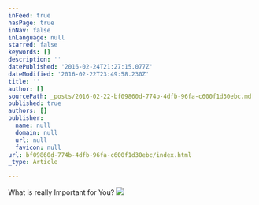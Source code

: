 ```yaml
---
inFeed: true
hasPage: true
inNav: false
inLanguage: null
starred: false
keywords: []
description: ''
datePublished: '2016-02-24T21:27:15.077Z'
dateModified: '2016-02-22T23:49:58.230Z'
title: ''
author: []
sourcePath: _posts/2016-02-22-bf09860d-774b-4dfb-96fa-c600f1d30ebc.md
published: true
authors: []
publisher:
  name: null
  domain: null
  url: null
  favicon: null
url: bf09860d-774b-4dfb-96fa-c600f1d30ebc/index.html
_type: Article

---
```

What is really Important for You? ![](https://the-grid-user-content.s3-us-west-2.amazonaws.com/57d963d0-fab8-435f-9d3f-4b50828d83c2.jpg)